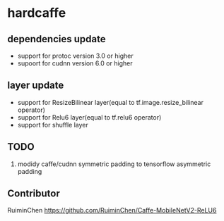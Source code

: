 hardcaffe
============================================
## dependencies update
* support for protoc version 3.0 or higher
* supoort for cudnn version 6.0 or higher

## layer update
* support for ResizeBilinear layer(equal to tf.image.resize_bilinear operator)
* support for Relu6 layer(equal to tf.relu6 operator)
* support for shuffle layer

## TODO
1. modidy caffe/cudnn symmetric padding to tensorflow asymmetric padding

## Contributor
RuiminChen https://github.com/RuiminChen/Caffe-MobileNetV2-ReLU6
